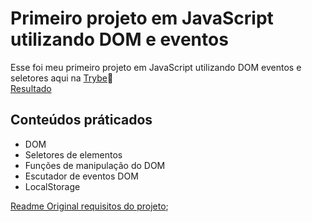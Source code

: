 # Primeiro projeto em JavaScript utilizando DOM e eventos

Esse foi meu primeiro projeto em JavaScript utilizando DOM eventos e seletores aqui na [Trybe](https://www.betrybe.com/):rocket:\
[Resultado](https://lucasquearis.github.io/pixelarts/)

## Conteúdos práticados

- DOM
- Seletores de elementos
- Funções de manipulação do DOM
- Escutador de eventos DOM
- LocalStorage

[Readme Original requisitos do projeto](https://github.com/lucasquearis/project-pixel-art/blob/master/readmeOriginalProject.md);
